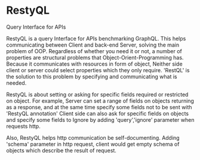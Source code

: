 # RestyQL
Query Interface for APIs

RestyQL is a query Interface for APIs benchmarking GraphQL.
This helps communicating between Client and back-end Server, solving the main problem of OOP. 
Regardless of whether you need it or not, a number of properties are structural problems that Object-Orient-Programming has.
Because it communicates with resources in form of object, Neither side client or server could select properties which they only require.
'RestQL' is the solution to this problem by specifying and communicating what is needed.


RestyQL is about setting or asking for specific fields required or restricted on object.
For example, Server can set a range of fields on objects returning as a response, and at the same time specify some fields not to be sent with 'RestyQL annotation'
Client side can also ask for specific fields on objects and specify some fields to Ignore by adding 'query','ignore' parameter when requests http.

Also, RestyQL helps http communication be self-documenting. Adding 'schema' parameter in http request, client would get empty schema of objects which describe the result of request.
    
